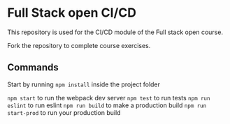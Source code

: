 # Full Stack open CI/CD

This repository is used for the CI/CD module of the Full stack open course.

Fork the repository to complete course exercises.

## Commands

Start by running `npm install` inside the project folder

`npm start` to run the webpack dev server
`npm test` to run tests
`npm run eslint` to run eslint
`npm run build` to make a production build
`npm run start-prod` to run your production build

##